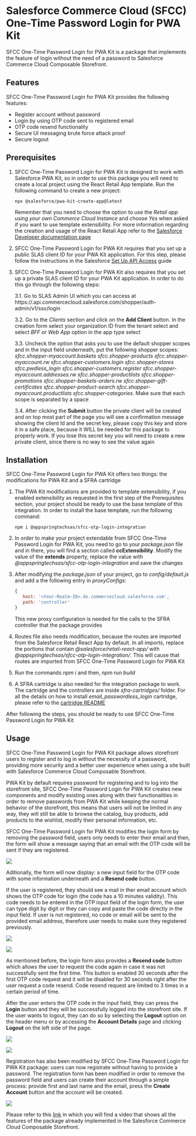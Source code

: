 # Salesforce Commerce Cloud (SFCC) One-Time Password Login for PWA Kit

SFCC One-Time Password Login for PWA Kit is a package that implements the feature of login without the need of a password to Salesforce Commerce Cloud Composable Storefront.

## Features

SFCC One-Time Password Login for PWA Kit provides the following features:

- Register account without password
- Login by using OTP code sent to registered email
- OTP code resend functionality
- Secure UI messaging brute force attack proof
- Secure logout

## Prerequisites

1. SFCC One-Time Password Login for PWA Kit is designed to work with Salesforce PWA Kit, so in order to use this package you will need to create a local project using the React Retail App template. Run the following command to create a new project:

	```shell
	npx @salesforce/pwa-kit-create-app@latest
	```
    Remember that you need to choose the option to use the *Retail app using your own Commerce Cloud Instance* and choose *Yes* when asked if you want to use template extensibility. 
	For more information regarding the creation and usage of the React Retail App refer to the [Salesforce Developer documentation page](https://developer.salesforce.com/docs/commerce/pwa-kit-managed-runtime/guide/getting-started.html)

2. SFCC One-Time Password Login for PWA Kit requires that you set up a public SLAS client ID for your PWA Kit application. For this step, please follow the instructions in the Salesforce [Set Up API Access](https://developer.salesforce.com/docs/commerce/pwa-kit-managed-runtime/guide/setting-up-api-access.html) guide

3. SFCC One-Time Password Login for PWA Kit also requires that you set up a private SLAS client ID for your PWA Kit application. In order to do this go through the following steps:

    3.1. Go to SLAS Admin UI which you can access at https://<your-short-code>.api.commercecloud.salesforce.com/shopper/auth-admin/v1/sso/login

    3.2. Go to the *Clients* section and click on the **Add Client** button. In the creation form select your organization ID from the tenant select and select *BFF or Web App* option in the app type select

    3.3. Uncheck the option that asks you to use the default shopper scopes and in the input field underneath, put the following shopper scopes: *sfcc.shopper-myaccount.baskets sfcc.shopper-products sfcc.shopper-myaccount.rw sfcc.shopper-customers.login sfcc.shopper-stores sfcc.pwdless_login sfcc.shopper-customers.register sfcc.shopper-myaccount.addresses.rw sfcc.shopper-productlists sfcc.shopper-promotions sfcc.shopper-baskets-orders.rw sfcc.shopper-gift-certificates sfcc.shopper-product-search sfcc.shopper-myaccount.productlists sfcc.shopper-categories*. Make sure that each scope is separated by a space

    3.4. After clicking the **Submit** button the private client will be created and on top most part of the page you will see a confirmation message showing the client Id and the secret key, please copy this key and store it in a safe place, because it WILL be needed for this package to properly work. If you lose this secret key you will need to create a new private client, since there is no way to see the value again

## Installation

SFCC One-Time Password Login for PWA Kit offers two things: the modifications for PWA Kit and a SFRA cartridge

1. The PWA Kit modifications are provided to template extensibility, if you enabled extensibility as requested in the first step of the Prerequisites section, your project should be ready to use the base template of this integration. In order to install the base template, run the following command:

    ```shell
	npm i @appspringtechsas/sfcc-otp-login-integration
	```

2. In order to make your project extendable from SFCC One-Time Password Login for PWA Kit, you need to go to your *package.json* file and in there, you will find a section called **ccExtensibility**. Modify the value of the **extends** property, replace the value with *@appspringtechsas/sfcc-otp-login-integration* and save the changes

3. After modifying the *package.json* of your project, go to *config/default.js* and add a the following entry in *proxyConfigs*:

     ```javascript
    {
        host: '<Your-Realm-ID>.dx.commercecloud.salesforce.com',
        path: 'controller'
    }
	```
    This new proxy configuration is needed for the calls to the SFRA controller that the package provides

4. Routes file also needs modification, because the routes are imported from the Salesforce Retail React App by default. In all imports, replace the portions that contain *@salesforce/retail-react-app/* with *@appspringtechsas/sfcc-otp-login-integration/*. This will cause that routes are imported from SFCC One-Time Password Login for PWA Kit

5. Run the commands *npm i* and then, *npm run build*

6. A SFRA cartridge is also needed for the integration package to work. The cartridge and the controllers are inside *sfra-cartridges/* folder. For all the details on how to install *email_passwordless_login* cartridge, please refer to the [cartridge README](./sfra-cartridges/README.md)

After following the steps, you should be ready to use SFCC One-Time Password Login for PWA Kit

## Usage

SFCC One-Time Password Login for PWA Kit package allows storefront users to register and to log in without the necessity of a password, providing more security and a better user experience when using a site built with Salesforce Commerce Cloud Composable Storefront.

PWA Kit by default requires password for registering and to log into the storefront site, SFCC One-Time Password Login for PWA Kit creates new components and modify existing ones along with their functionalities in order to remove passwords from PWA Kit while keeping the normal behavior of the storefront, this means that users will not be limited in any way, they will still be able to browse the catalog, buy products, add products to the wishlist, modify their personal information, etc.

SFCC One-Time Password Login for PWA Kit modifies the login form by removing the password field, users only needs to enter their email and then, the form will show a message saying that an email with the OTP code will be sent if they are registered.

![](./PasswordlessLoginForm.png)

Aditionally, the form will now display: a new input field for the OTP code with some information underneath and a **Resend code** button.

If the user is registered, they should see a mail in ther email account which shows the OTP code for login (the code has a 10 minutes validity). This code needs to be entered in the OTP input field of the login form, the user can type digit by digit or they can copy and paste the code directly in the input field. If user is not registered, no code or email will be sent to the provided email address, therefore user needs to make sure they registered previously.

![](./PasswordlessLoginTokenEmail.png)

![](./PasswordlessLoginOTPForm.png)

As mentioned before, the login form also provides a **Resend code** button which allows the user to request the code again in case it was not successfully sent the first time. This button is enabled 30 seconds after the first OTP code request and it will be disabled for 30 seconds right after the user request a code resend. Code resend request are limited to 3 times in a certain period of time.

After the user enters the OTP code in the input field, they can press the **Login** button and they will be successfully logged into the storefront site. If the user wants to logout, they can do so by selecting the **Logout** option on the header menu or by accessing the **Account Details** page and clicking **Logout** on the left side of the page.

![](./LogoutHeader.png)

![](./LogoutAccountDetails.png)

Registration has also been modified by SFCC One-Time Password Login for PWA Kit package: users can now registrate without having to provide a password. The registration form has been modified in order to remove the password field and users can create their account through a simple process: provide first and last name and the email, press the **Create Account** button and the account will be created.

![](./PasswordlessRegistrationForm.png)

Please refer to this [link](https://www.youtube.com/watch?v=u1i518SlSlY&t=2s&ab_channel=AppspringDevelopmentInc) in which you will find a video that shows all the features of the package already implemented in the Salesforce Commerce Cloud Composable Storefront.
